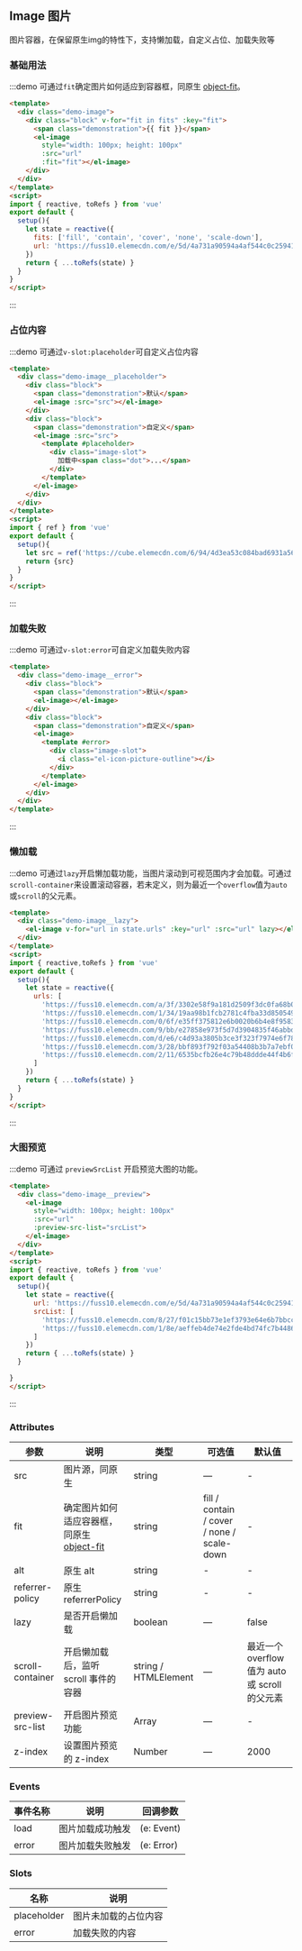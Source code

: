 ## Image 图片
图片容器，在保留原生img的特性下，支持懒加载，自定义占位、加载失败等

### 基础用法

:::demo 可通过`fit`确定图片如何适应到容器框，同原生 [object-fit](https://developer.mozilla.org/en-US/docs/Web/CSS/object-fit)。
```html
<template>
  <div class="demo-image">
    <div class="block" v-for="fit in fits" :key="fit">
      <span class="demonstration">{{ fit }}</span>
      <el-image
        style="width: 100px; height: 100px"
        :src="url"
        :fit="fit"></el-image>
    </div>
  </div>
</template>
<script>
import { reactive, toRefs } from 'vue'
export default {
  setup(){
    let state = reactive({
      fits: ['fill', 'contain', 'cover', 'none', 'scale-down'],
      url: 'https://fuss10.elemecdn.com/e/5d/4a731a90594a4af544c0c25941171jpeg.jpeg'
    })
    return { ...toRefs(state) }
  }
}
</script>
```
:::

### 占位内容

:::demo 可通过`v-slot:placeholder`可自定义占位内容
```html
<template>
  <div class="demo-image__placeholder">
    <div class="block">
      <span class="demonstration">默认</span>
      <el-image :src="src"></el-image>
    </div>
    <div class="block">
      <span class="demonstration">自定义</span>
      <el-image :src="src">
        <template #placeholder>
          <div class="image-slot">
            加载中<span class="dot">...</span>
          </div>
        </template>
      </el-image>
    </div>
  </div>
</template>
<script>
import { ref } from 'vue'
export default {
  setup(){
    let src = ref('https://cube.elemecdn.com/6/94/4d3ea53c084bad6931a56d5158a48jpeg.jpeg')
    return {src}
  }
}
</script>
```
:::

### 加载失败

:::demo 可通过`v-slot:error`可自定义加载失败内容
```html
<template>
  <div class="demo-image__error">
    <div class="block">
      <span class="demonstration">默认</span>
      <el-image></el-image>
    </div>
    <div class="block">
      <span class="demonstration">自定义</span>
      <el-image>
        <template #error>
          <div class="image-slot">
            <i class="el-icon-picture-outline"></i>
          </div>
        </template>
      </el-image>
    </div>
  </div>
</template>
```
:::

### 懒加载

:::demo 可通过`lazy`开启懒加载功能，当图片滚动到可视范围内才会加载。可通过`scroll-container`来设置滚动容器，若未定义，则为最近一个`overflow`值为`auto`或`scroll`的父元素。
```html
<template>
  <div class="demo-image__lazy">
    <el-image v-for="url in state.urls" :key="url" :src="url" lazy></el-image>
  </div>
</template>
<script>
import { reactive,toRefs } from 'vue'
export default {
  setup(){
    let state = reactive({
      urls: [
        'https://fuss10.elemecdn.com/a/3f/3302e58f9a181d2509f3dc0fa68b0jpeg.jpeg',
        'https://fuss10.elemecdn.com/1/34/19aa98b1fcb2781c4fba33d850549jpeg.jpeg',
        'https://fuss10.elemecdn.com/0/6f/e35ff375812e6b0020b6b4e8f9583jpeg.jpeg',
        'https://fuss10.elemecdn.com/9/bb/e27858e973f5d7d3904835f46abbdjpeg.jpeg',
        'https://fuss10.elemecdn.com/d/e6/c4d93a3805b3ce3f323f7974e6f78jpeg.jpeg',
        'https://fuss10.elemecdn.com/3/28/bbf893f792f03a54408b3b7a7ebf0jpeg.jpeg',
        'https://fuss10.elemecdn.com/2/11/6535bcfb26e4c79b48ddde44f4b6fjpeg.jpeg'
      ]
    })
    return { ...toRefs(state) }
  }
}
</script>
```
:::

### 大图预览

:::demo 可通过 `previewSrcList` 开启预览大图的功能。
```html
<template>
  <div class="demo-image__preview">
    <el-image 
      style="width: 100px; height: 100px"
      :src="url" 
      :preview-src-list="srcList">
    </el-image>
  </div>
</template>
<script>
import { reactive, toRefs } from 'vue'
export default {
  setup(){
    let state = reactive({
      url: 'https://fuss10.elemecdn.com/e/5d/4a731a90594a4af544c0c25941171jpeg.jpeg',
      srcList: [
        'https://fuss10.elemecdn.com/8/27/f01c15bb73e1ef3793e64e6b7bbccjpeg.jpeg',
        'https://fuss10.elemecdn.com/1/8e/aeffeb4de74e2fde4bd74fc7b4486jpeg.jpeg'
      ]
    })
    return { ...toRefs(state) }
  }

}
</script>
```
:::

### Attributes
| 参数      | 说明    | 类型      | 可选值       | 默认值   |
|---------- |-------- |---------- |-------------  |-------- |
| src | 图片源，同原生 | string | — | - |
| fit | 确定图片如何适应容器框，同原生 [object-fit](https://developer.mozilla.org/en-US/docs/Web/CSS/object-fit) | string | fill / contain / cover / none / scale-down | - |
| alt | 原生 alt | string | - | - |
| referrer-policy | 原生 referrerPolicy | string | - | - |
| lazy | 是否开启懒加载 | boolean | — | false |
| scroll-container | 开启懒加载后，监听 scroll 事件的容器 | string / HTMLElement | — | 最近一个 overflow 值为 auto 或 scroll 的父元素 |
| preview-src-list | 开启图片预览功能 | Array | — | - |
| z-index | 设置图片预览的 z-index | Number | — | 2000 |

### Events
| 事件名称      | 说明    | 回调参数      |
|---------- |-------- |---------- |
| load | 图片加载成功触发 | (e: Event) |
| error | 图片加载失败触发 | (e: Error) |

### Slots
| 名称    | 说明         |
|---------|-------------|
| placeholder | 图片未加载的占位内容 |
| error | 加载失败的内容 |


